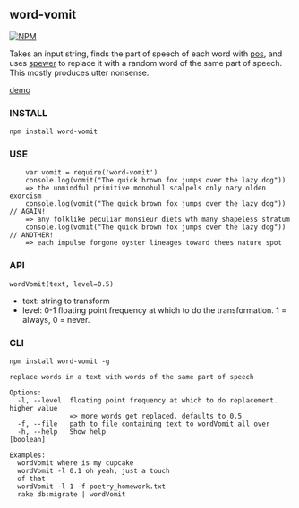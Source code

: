 word-vomit
----------------

[![NPM](https://nodei.co/npm/word-vomit.png)](https://nodei.co/npm/word-vomit/)

Takes an input string, finds the part of speech of each word with [pos](https://www.npmjs.com/package/pos), and uses [spewer](https://www.npmjs.com/package/spewer) to replace it with a random word of the same part of speech. This mostly produces utter nonsense.

[demo](http://coleww.github.io/word-vomit)

### INSTALL

`npm install word-vomit`

### USE

```
    var vomit = require('word-vomit')
    console.log(vomit("The quick brown fox jumps over the lazy dog"))
    => the unmindful primitive monohull scalpels only nary olden exorcism
    console.log(vomit("The quick brown fox jumps over the lazy dog")) // AGAIN!
    => any folklike peculiar monsieur diets wth many shapeless stratum
    console.log(vomit("The quick brown fox jumps over the lazy dog")) // ANOTHER!
    => each impulse forgone oyster lineages toward thees nature spot
```

### API

`wordVomit(text, level=0.5)`
- text: string to transform
- level: 0-1 floating point frequency at which to do the transformation. 1 = always, 0 = never.

### CLI

`npm install word-vomit -g`

```
replace words in a text with words of the same part of speech

Options:
  -l, --level  floating point frequency at which to do replacement. higher value
               => more words get replaced. defaults to 0.5
  -f, --file   path to file containing text to wordVomit all over
  -h, --help   Show help                                               [boolean]

Examples:
  wordVomit where is my cupcake
  wordVomit -l 0.1 oh yeah, just a touch
  of that
  wordVomit -l 1 -f poetry_homework.txt
  rake db:migrate | wordVomit
```
